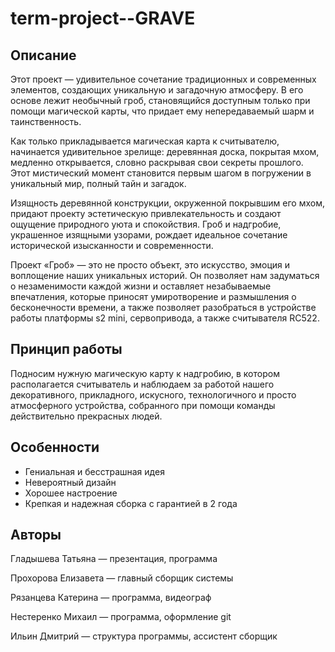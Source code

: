 # term-project--GRAVE

## Описание

Этот проект — удивительное сочетание традиционных и современных элементов, создающих уникальную и загадочную атмосферу. В его основе лежит необычный гроб, становящийся доступным только при помощи магической карты, что придает ему непередаваемый шарм и таинственность.

Как только прикладывается магическая карта к считывателю, начинается удивительное зрелище: деревянная доска, покрытая мхом, медленно открывается, словно раскрывая свои секреты прошлого. Этот мистический момент становится первым шагом в погружении в уникальный мир, полный тайн и загадок.

Изящность деревянной конструкции, окруженной покрывшим его мхом, придают проекту эстетическую привлекательность и создают ощущение природного уюта и спокойствия. Гроб и надгробие, украшенное изящными узорами, рождает идеальное сочетание исторической изысканности и современности.

Проект «Гроб» — это не просто объект, это искусство, эмоция и воплощение наших уникальных историй. Он позволяет нам задуматься о незаменимости каждой жизни и оставляет незабываемые впечатления, которые приносят умиротворение и размышления о бесконечности времени, а также позволяет разобраться в устройстве работы платформы s2 mini, сервопривода, а также считывателя RC522.

## Принцип работы
Подносим нужную магическую карту к надгробию, в котором располагается считыватель и наблюдаем за работой нашего декоративного, прикладного, искусного, технологичного и просто атмосферного устройства, собранного при помощи команды действительно прекрасных людей.  

## Особенности
- Гениальная и бесстрашная идея
- Невероятный дизайн
- Хорошее настроение
- Крепкая и надежная сборка с гарантией в 2 года


## Авторы

Гладышева Татьяна — презентация, программа

Прохорова Елизавета — главный сборщик системы

Рязанцева Катерина — программа, видеограф

Нестеренко Михаил — программа, оформление git

Ильин Дмитрий — структура программы, ассистент сборщик

